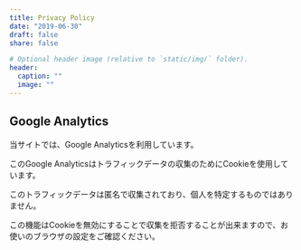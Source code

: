 ```yaml
---
title: Privacy Policy
date: "2019-06-30"
draft: false
share: false

# Optional header image (relative to `static/img/` folder).
header:
  caption: ""
  image: ""
---
```


## Google Analytics

当サイトでは、Google Analyticsを利用しています。

このGoogle Analyticsはトラフィックデータの収集のためにCookieを使用しています。

このトラフィックデータは匿名で収集されており、個人を特定するものではありません。

この機能はCookieを無効にすることで収集を拒否することが出来ますので、お使いのブラウザの設定をご確認ください。
